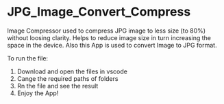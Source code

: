 # JPG_Image_Convert_Compress
Image Compressor used to compress JPG image to less size (to 80%) without loosing clarity. Helps to reduce image size in turn increasing the space in the device. 
Also this App is used to convert Image to JPG format. 

To run the file:
 1. Download and open the files in vscode
 2. Cange the required paths of folders
 3. Rn the file and see the result
 4. Enjoy the App!
